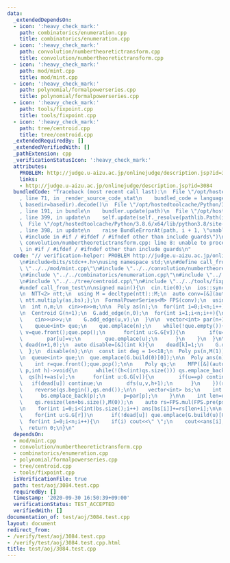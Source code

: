 ```yaml
---
data:
  _extendedDependsOn:
  - icon: ':heavy_check_mark:'
    path: combinatorics/enumeration.cpp
    title: combinatorics/enumeration.cpp
  - icon: ':heavy_check_mark:'
    path: convolution/numbertheoretictransform.cpp
    title: convolution/numbertheoretictransform.cpp
  - icon: ':heavy_check_mark:'
    path: mod/mint.cpp
    title: mod/mint.cpp
  - icon: ':heavy_check_mark:'
    path: polynomial/formalpowerseries.cpp
    title: polynomial/formalpowerseries.cpp
  - icon: ':heavy_check_mark:'
    path: tools/fixpoint.cpp
    title: tools/fixpoint.cpp
  - icon: ':heavy_check_mark:'
    path: tree/centroid.cpp
    title: tree/centroid.cpp
  _extendedRequiredBy: []
  _extendedVerifiedWith: []
  _pathExtension: cpp
  _verificationStatusIcon: ':heavy_check_mark:'
  attributes:
    PROBLEM: http://judge.u-aizu.ac.jp/onlinejudge/description.jsp?id=3084
    links:
    - http://judge.u-aizu.ac.jp/onlinejudge/description.jsp?id=3084
  bundledCode: "Traceback (most recent call last):\n  File \"/opt/hostedtoolcache/Python/3.8.6/x64/lib/python3.8/site-packages/onlinejudge_verify/documentation/build.py\"\
    , line 71, in _render_source_code_stat\n    bundled_code = language.bundle(stat.path,\
    \ basedir=basedir).decode()\n  File \"/opt/hostedtoolcache/Python/3.8.6/x64/lib/python3.8/site-packages/onlinejudge_verify/languages/cplusplus.py\"\
    , line 191, in bundle\n    bundler.update(path)\n  File \"/opt/hostedtoolcache/Python/3.8.6/x64/lib/python3.8/site-packages/onlinejudge_verify/languages/cplusplus_bundle.py\"\
    , line 399, in update\n    self.update(self._resolve(pathlib.Path(included), included_from=path))\n\
    \  File \"/opt/hostedtoolcache/Python/3.8.6/x64/lib/python3.8/site-packages/onlinejudge_verify/languages/cplusplus_bundle.py\"\
    , line 398, in update\n    raise BundleErrorAt(path, i + 1, \"unable to process\
    \ #include in #if / #ifdef / #ifndef other than include guards\")\nonlinejudge_verify.languages.cplusplus_bundle.BundleErrorAt:\
    \ convolution/numbertheoretictransform.cpp: line 8: unable to process #include\
    \ in #if / #ifdef / #ifndef other than include guards\n"
  code: "// verification-helper: PROBLEM http://judge.u-aizu.ac.jp/onlinejudge/description.jsp?id=3084\n\
    \n#include<bits/stdc++.h>\nusing namespace std;\n\n#define call_from_test\n#include\
    \ \"../../mod/mint.cpp\"\n#include \"../../convolution/numbertheoretictransform.cpp\"\
    \n#include \"../../combinatorics/enumeration.cpp\"\n#include \"../../polynomial/formalpowerseries.cpp\"\
    \n#include \"../../tree/centroid.cpp\"\n#include \"../../tools/fixpoint.cpp\"\n\
    #undef call_from_test\n\nsigned main(){\n  cin.tie(0);\n  ios::sync_with_stdio(0);\n\
    \n  NTT<2> ntt;\n  using M = decltype(ntt)::M;\n  auto conv=[&](auto as,auto bs){return\
    \ ntt.multiply(as,bs);};\n  FormalPowerSeries<M> FPS(conv);\n  using Poly = decltype(FPS)::Poly;\n\
    \n  int n,m;\n  cin>>n>>m;\n\n  Poly as(n);\n  for(int i=0;i<n;i++) cin>>as[i].v;\n\
    \n  Centroid G(n+1);\n  G.add_edge(n,0);\n  for(int i=1;i<n;i++){\n    int u,v;\n\
    \    cin>>u>>v;\n    G.add_edge(u,v);\n  }\n\n  vector<int> par(n+1,-1);\n  {\n\
    \    queue<int> que;\n    que.emplace(n);\n    while(!que.empty()){\n      int\
    \ v=que.front();que.pop();\n      for(int u:G.G[v]){\n        if(u==par[v]) continue;\n\
    \        par[u]=v;\n        que.emplace(u);\n      }\n    }\n  }\n\n  vector<int>\
    \ dead(n+1,0);\n  auto disable=[&](int k){\n    dead[k]=1;\n    G.disable(k);\n\
    \  };\n  disable(n);\n\n  const int deg = 1<<18;\n  Poly ps(n,M(1));\n  ps=FPS.exp(FPS.mul(FPS.log(ps,deg),M(m)),deg);\n\
    \n  queue<int> que;\n  que.emplace(G.build(0)[0]);\n\n  Poly ans(n);\n  while(!que.empty()){\n\
    \    int r=que.front();que.pop();\n\n    Poly qs;\n    MFP([&](auto dfs,int v,int\
    \ p,int h)->void{\n      while(!(h<(int)qs.size())) qs.emplace_back(0);\n    \
    \  qs[h]+=as[v];\n      for(int u:G.G[v]){\n        if(u==p) continue;\n     \
    \   if(dead[u]) continue;\n        dfs(u,v,h+1);\n      }\n    })(r,par[r],0);\n\
    \    reverse(qs.begin(),qs.end());\n\n    vector<int> bs;\n    int p=r;\n    while(~p&&!dead[p]){\n\
    \      bs.emplace_back(p);\n      p=par[p];\n    }\n\n    int len=qs.size()-1;\n\
    \    qs.resize(len+bs.size(),M(0));\n    auto rs=FPS.mul(FPS.pre(ps,qs.size()),qs);\n\
    \n    for(int i=0;i<(int)bs.size();i++) ans[bs[i]]+=rs[len+i];\n\n    disable(r);\n\
    \    for(int u:G.G[r])\n      if(!dead[u]) que.emplace(G.build(u)[0]);\n  }\n\n\
    \  for(int i=0;i<n;i++){\n    if(i) cout<<\" \";\n    cout<<ans[i];\n  }\n  cout<<endl;\n\
    \  return 0;\n}\n"
  dependsOn:
  - mod/mint.cpp
  - convolution/numbertheoretictransform.cpp
  - combinatorics/enumeration.cpp
  - polynomial/formalpowerseries.cpp
  - tree/centroid.cpp
  - tools/fixpoint.cpp
  isVerificationFile: true
  path: test/aoj/3084.test.cpp
  requiredBy: []
  timestamp: '2020-09-30 16:50:39+09:00'
  verificationStatus: TEST_ACCEPTED
  verifiedWith: []
documentation_of: test/aoj/3084.test.cpp
layout: document
redirect_from:
- /verify/test/aoj/3084.test.cpp
- /verify/test/aoj/3084.test.cpp.html
title: test/aoj/3084.test.cpp
---
```

